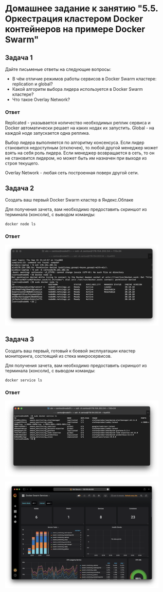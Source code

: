 # Домашнее задание к занятию "5.5. Оркестрация кластером Docker контейнеров на примере Docker Swarm"

## Задача 1

Дайте письменые ответы на следующие вопросы:

- В чём отличие режимов работы сервисов в Docker Swarm кластере: replication и global?
- Какой алгоритм выбора лидера используется в Docker Swarm кластере?
- Что такое Overlay Network?

### Ответ

Replicated - указывается количество необходимых реплик сервиса и Docker автоматически решает на каких нодах их запустить.
Global - на каждой ноде запускается одна реплика.

Выбор лидера выполняется по алгоритму консенсуса. Если лидер становится недоступным (отключен), то любой другой менеджер может взять на себя роль лидера.
Если менеджер возвращается в сеть, то он не становится лидером, но может быть им назначен при выходе из строя текущего.

Overlay Network - любая сеть построенная поверх другой сети.

## Задача 2

Создать ваш первый Docker Swarm кластер в Яндекс.Облаке

Для получения зачета, вам необходимо предоставить скриншот из терминала (консоли), с выводом команды:

```
docker node ls
```

### Ответ

![](img/1.png)

## Задача 3

Создать ваш первый, готовый к боевой эксплуатации кластер мониторинга, состоящий из стека микросервисов.

Для получения зачета, вам необходимо предоставить скриншот из терминала (консоли), с выводом команды:

```
docker service ls
```

### Ответ

![](img/2.png)

![](img/3.png)
